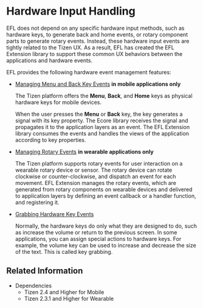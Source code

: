# Hardware Input Handling

EFL does not depend on any specific hardware input methods, such as hardware keys, to generate back and home events, or rotary component parts to generate rotary events. Instead, these hardware input events are tightly related to the Tizen UX. As a result, EFL has created the EFL Extension library to support these common UX behaviors between the applications and hardware events.

EFL provides the following hardware event management features:

- [Managing Menu and Back Key Events](./key-events.md) **in mobile applications only**

  The Tizen platform offers the **Menu**, **Back**, and **Home** keys as physical hardware keys for mobile devices.  

  When the user presses the **Menu** or **Back** key, the key generates a signal with its key property. The Ecore library receives the signal and propagates it to the application layers as an event. The EFL Extension library consumes the events and handles the views of the application according to key properties.

- [Managing Rotary Events](./rotary-events.md) **in wearable applications only**

  The Tizen platform supports rotary events for user interaction on a wearable rotary device or sensor. The rotary device can rotate clockwise or counter-clockwise, and dispatch an event for each movement. EFL Extension manages the rotary events, which are generated from rotary components on wearable devices and delivered to application layers by defining an event callback or a handler function, and registering it.

- [Grabbing Hardware Key Events](./key-grab.md)

  Normally, the hardware keys do only what they are designed to do, such as increase the volume or return to the previous screen. In some applications, you can assign special actions to hardware keys. For example, the volume key can be used to increase and decrease the size of the text. This is called key grabbing.

## Related Information
- Dependencies  
  - Tizen 2.4 and Higher for Mobile
  - Tizen 2.3.1 and Higher for Wearable
